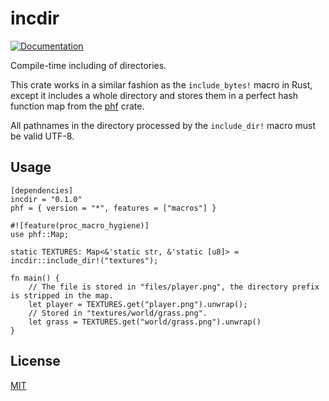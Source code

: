 # incdir
[![Documentation](https://docs.rs/incdir/badge.svg)](https://docs.rs/incdir/)

Compile-time including of directories.

This crate works in a similar fashion as the `include_bytes!` macro in Rust, except it includes
a whole directory and stores them in a perfect hash function map from the [phf](https://crates.io/crates/phf) crate.

All pathnames in the directory processed by the `include_dir!` macro must be valid UTF-8.

## Usage
```
[dependencies]
incdir = "0.1.0"
phf = { version = "*", features = ["macros"] }
```

```
#![feature(proc_macro_hygiene)]
use phf::Map;

static TEXTURES: Map<&'static str, &'static [u8]> = incdir::include_dir!("textures");

fn main() {
    // The file is stored in "files/player.png", the directory prefix is stripped in the map.
    let player = TEXTURES.get("player.png").unwrap();
    // Stored in "textures/world/grass.png".
    let grass = TEXTURES.get("world/grass.png").unwrap()
}
```

## License
[MIT](LICENSE)